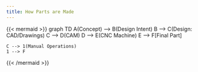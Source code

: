 ```yaml
---
title: How Parts are Made
---
```


{{< mermaid >}}
graph TD
    A(Concept) --> B(Design Intent)
    B --> C(Design: CAD/Drawings)
    C --> D(CAM)
    D --> E(CNC Machine)
    E --> F[Final Part]

    C --> 1(Manual Operations)
    1 --> F
{{< /mermaid >}}